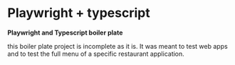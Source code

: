 # Playwright + typescript

**Playwright and Typescript boiler plate**

this boiler plate project is incomplete as it is. It was meant to test web apps and to test the full menu of a specific restaurant application.